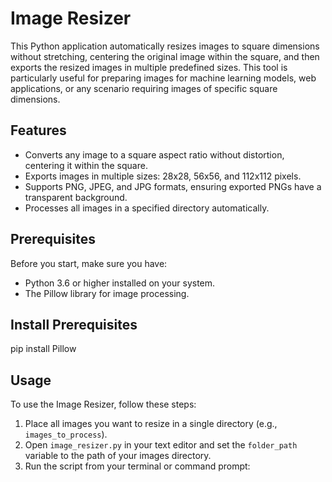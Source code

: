 # Image Resizer

This Python application automatically resizes images to square dimensions without stretching, centering the original image within the square, and then exports the resized images in multiple predefined sizes. This tool is particularly useful for preparing images for machine learning models, web applications, or any scenario requiring images of specific square dimensions.

## Features

- Converts any image to a square aspect ratio without distortion, centering it within the square.
- Exports images in multiple sizes: 28x28, 56x56, and 112x112 pixels.
- Supports PNG, JPEG, and JPG formats, ensuring exported PNGs have a transparent background.
- Processes all images in a specified directory automatically.

## Prerequisites

Before you start, make sure you have:

- Python 3.6 or higher installed on your system.
- The Pillow library for image processing.


## Install Prerequisites
pip install Pillow


## Usage

To use the Image Resizer, follow these steps:

1. Place all images you want to resize in a single directory (e.g., `images_to_process`).
2. Open `image_resizer.py` in your text editor and set the `folder_path` variable to the path of your images directory.
3. Run the script from your terminal or command prompt: